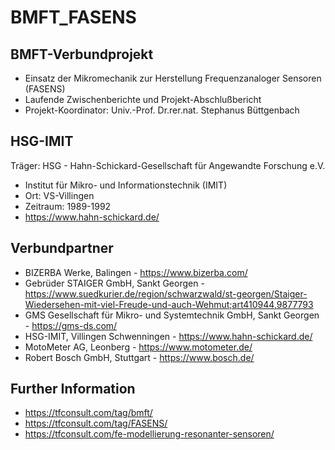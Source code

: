 # BMFT_FASENS

## BMFT-Verbundprojekt
- Einsatz der Mikromechanik zur Herstellung Frequenzanaloger Sensoren (FASENS) 
- Laufende Zwischenberichte und Projekt-Abschlußbericht 
- Projekt-Koordinator: Univ.-Prof. Dr.rer.nat. Stephanus Büttgenbach
  
## HSG-IMIT
Träger: HSG - Hahn-Schickard-Gesellschaft für Angewandte Forschung e.V.
- Institut für Mikro- und Informationstechnik (IMIT)
- Ort: VS-Villingen
- Zeitraum: 1989-1992
- https://www.hahn-schickard.de/

## Verbundpartner
- BIZERBA Werke, Balingen - https://www.bizerba.com/
- Gebrüder STAIGER GmbH, Sankt Georgen - https://www.suedkurier.de/region/schwarzwald/st-georgen/Staiger-Wiedersehen-mit-viel-Freude-und-auch-Wehmut;art410944,9877793
- GMS Gesellschaft für Mikro- und Systemtechnik GmbH, Sankt Georgen - https://gms-ds.com/
- HSG-IMIT, Villingen Schwenningen - https://www.hahn-schickard.de/
- MotoMeter AG, Leonberg - https://www.motometer.de/
- Robert Bosch GmbH, Stuttgart - https://www.bosch.de/
  
## Further Information
- https://tfconsult.com/tag/bmft/
- https://tfconsult.com/tag/FASENS/
- https://tfconsult.com/fe-modellierung-resonanter-sensoren/

